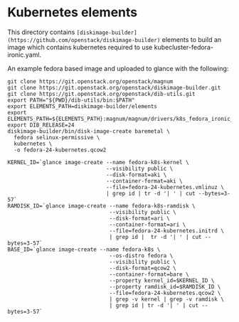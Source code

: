 Kubernetes elements
===================

This directory contains `[diskimage-builder](https://github.com/openstack/diskimage-builder)`
elements to build an image which contains kubernetes required to use kubecluster-fedora-ironic.yaml.

An example fedora based image and uploaded to glance with the following:

    git clone https://git.openstack.org/openstack/magnum
    git clone https://git.openstack.org/openstack/diskimage-builder.git
    git clone https://git.openstack.org/openstack/dib-utils.git
    export PATH="${PWD}/dib-utils/bin:$PATH"
    export ELEMENTS_PATH=diskimage-builder/elements
    export ELEMENTS_PATH=${ELEMENTS_PATH}:magnum/magnum/drivers/k8s_fedora_ironic_v1/image
    export DIB_RELEASE=24
    diskimage-builder/bin/disk-image-create baremetal \
      fedora selinux-permissive \
      kubernetes \
      -o fedora-24-kubernetes.qcow2

    KERNEL_ID=`glance image-create --name fedora-k8s-kernel \
                                   --visibility public \
                                   --disk-format=aki \
                                   --container-format=aki \
                                   --file=fedora-24-kubernetes.vmlinuz \
                                   | grep id | tr -d '| ' | cut --bytes=3-57`
    RAMDISK_ID=`glance image-create --name fedora-k8s-ramdisk \
                                    --visibility public \
                                    --disk-format=ari \
                                    --container-format=ari \
                                    --file=fedora-24-kubernetes.initrd \
                                    | grep id |  tr -d '| ' | cut --bytes=3-57`
    BASE_ID=`glance image-create --name fedora-k8s \
                                    --os-distro fedora \
                                    --visibility public \
                                    --disk-format=qcow2 \
                                    --container-format=bare \
                                    --property kernel_id=$KERNEL_ID \
                                    --property ramdisk_id=$RAMDISK_ID \
                                    --file=fedora-24-kubernetes.qcow2 \
                                    | grep -v kernel | grep -v ramdisk \
                                    | grep id | tr -d '| ' | cut --bytes=3-57`
